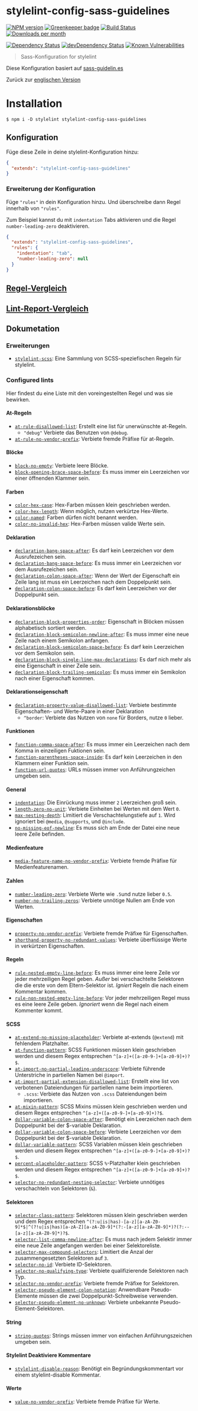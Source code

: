 # stylelint-config-sass-guidelines

[![NPM version](http://img.shields.io/npm/v/stylelint-config-sass-guidelines.svg)](https://www.npmjs.org/package/stylelint-config-sass-guidelines)
[![Greenkeeper badge](https://badges.greenkeeper.io/bjankord/stylelint-config-sass-guidelines.svg)](https://greenkeeper.io/)
[![Build Status](https://travis-ci.org/bjankord/stylelint-config-sass-guidelines.svg?branch=master)](https://travis-ci.org/bjankord/stylelint-config-sass-guidelines)
[![Downloads per month](https://img.shields.io/npm/dm/stylelint-config-sass-guidelines.svg)](http://npmcharts.com/compare/stylelint-config-sass-guidelines)

[![Dependency Status](https://david-dm.org/bjankord/stylelint-config-sass-guidelines.svg)](https://david-dm.org/bjankord/stylelint-config-sass-guidelines)
[![devDependency Status](https://david-dm.org/bjankord/stylelint-config-sass-guidelines/dev-status.svg)](https://david-dm.org/bjankord/stylelint-config-sass-guidelines/?type=dev)
[![Known Vulnerabilities](https://snyk.io/test/github/bjankord/stylelint-config-sass-guidelines/badge.svg)](https://snyk.io//test/github/bjankord/stylelint-config-sass-guidelines)

> Sass-Konfiguration for stylelint

Diese Konfiguration basiert auf [sass-guidelin.es](https://sass-guidelin.es/)

Zurück zur [englischen Version](../README.md)

# Installation

```console
$ npm i -D stylelint stylelint-config-sass-guidelines
```

## Konfiguration

Füge diese Zeile in deine stylelint-Konfiguration hinzu:

```json
{
  "extends": "stylelint-config-sass-guidelines"
}
```

### Erweiterung der Konfiguration

Füge `"rules"` in dein Konfiguration hinzu. Und überschreibe dann Regel innerhalb von `"rules"`.

Zum Beispiel kannst du mit `indentation` Tabs aktivieren und die Regel `number-leading-zero` deaktivieren.

```json
{
  "extends": "stylelint-config-sass-guidelines",
  "rules": {
    "indentation": "tab",
    "number-leading-zero": null
  }
}
```

## [Regel-Vergleich](https://github.com/bjankord/stylelint-config-sass-guidelines/wiki/Lint-Rule-Comparison)

## [Lint-Report-Vergleich](https://github.com/bjankord/stylelint-config-sass-guidelines/wiki/Lint-Report-Comparison)

## Dokumetation

### Erweiterungen

* [`stylelint-scss`](https://github.com/kristerkari/stylelint-scss): Eine Sammlung von SCSS-speziefischen Regeln für stylelint.

### Configured lints

Hier findest du eine Liste mit den voreingestellten Regel und was sie bewirken.

#### At-Regeln

* [`at-rule-disallowed-list`](http://stylelint.io/user-guide/rules/at-rule-disallowed-list): Erstellt eine list für unerwünschte at-Regeln.
  * `"debug"` Verbiete das Benutzen von `@debug`.
* [`at-rule-no-vendor-prefix`](http://stylelint.io/user-guide/rules/at-rule-no-vendor-prefix/): Verbiete fremde Präfixe für at-Regeln.

#### Blöcke

* [`block-no-empty`](http://stylelint.io/user-guide/rules/block-no-empty/): Verbiete leere Blöcke.
* [`block-opening-brace-space-before`](http://stylelint.io/user-guide/rules/block-opening-brace-space-before/): Es muss immer ein Leerzeichen vor einer öffnenden Klammer sein.

#### Farben

* [`color-hex-case`](http://stylelint.io/user-guide/rules/color-hex-case/): Hex-Farben müssen klein geschrieben werden.
* [`color-hex-length`](http://stylelint.io/user-guide/rules/color-hex-length/): Wenn möglich, nutzen verkürtze Hex-Werte.
* [`color-named`](http://stylelint.io/user-guide/rules/color-named/): Farben dürfen nicht benannt werden.
* [`color-no-invalid-hex`](http://stylelint.io/user-guide/rules/color-no-invalid-hex/): Hex-Farben müssen valide Werte sein.

#### Deklaration

* [`declaration-bang-space-after`](http://stylelint.io/user-guide/rules/declaration-bang-space-after/): Es darf kein Leerzeichen vor dem Ausrufezeichen sein.
* [`declaration-bang-space-before`](http://stylelint.io/user-guide/rules/declaration-bang-space-before/): Es muss immer ein Leerzeichen vor dem Ausrufezeichen sein.
* [`declaration-colon-space-after`](http://stylelint.io/user-guide/rules/declaration-colon-space-after/): Wenn der Wert der Eigenschaft ein Zeile lang ist muss ein Leerzeichen nach dem Doppelpunkt sein.
* [`declaration-colon-space-before`](http://stylelint.io/user-guide/rules/declaration-colon-space-before/): Es darf kein Leerzeichen vor der Doppelpunkt sein.

#### Deklarationsblöcke

* [`declaration-block-properties-order`](http://stylelint.io/user-guide/rules/declaration-block-properties-order/): Eigenschaft in Blöcken müssen alphabetisch sortiert werden.
* [`declaration-block-semicolon-newline-after`](http://stylelint.io/user-guide/rules/declaration-block-semicolon-newline-after/): Es muss immer eine neue Zeile nach einem Semikolon anfangen.
* [`declaration-block-semicolon-space-before`](http://stylelint.io/user-guide/rules/declaration-block-semicolon-space-before/): Es darf kein Leerzeichen vor dem Semikolon sein.
* [`declaration-block-single-line-max-declarations`](http://stylelint.io/user-guide/rules/declaration-block-single-line-max-declarations/): Es darf nich mehr als eine Eigenschaft in einer Zeile sein.
* [`declaration-block-trailing-semicolon`](http://stylelint.io/user-guide/rules/declaration-block-trailing-semicolon/): Es muss immer ein Semikolon nach einer Eigenschaft kommen.

#### Deklarationseigenschaft

* [`declaration-property-value-disallowed-list`](http://stylelint.io/user-guide/rules/declaration-property-value-disallowed-list): Verbiete bestimmte Eigenschaften- und Werte-Paare in einer Deklaration
  * `^border`: Verbiete das Nutzen von `none` für Borders, nutze `0` lieber.

#### Funktionen

* [`function-comma-space-after`](http://stylelint.io/user-guide/rules/function-comma-space-after/): Es muss immer ein Leerzeichen nach dem Komma in einzeiligen Fuktionen sein.
* [`function-parentheses-space-inside`](http://stylelint.io/user-guide/rules/function-parentheses-space-inside/): Es darf kein Leerzeichen in den Klammern einer Funktion sein.
* [`function-url-quotes`](http://stylelint.io/user-guide/rules/function-url-quotes/): URLs müssen immer von Anführungzeichen umgeben sein.

#### General

* [`indentation`](http://stylelint.io/user-guide/rules/indentation/): Die Einrückung muss immer `2` Leerzeichen groß sein.
* [`length-zero-no-unit`](http://stylelint.io/user-guide/rules/length-zero-no-unit/): Verbiete Einheiten bei Werten mit dem Wert `0`.
* [`max-nesting-depth`](http://stylelint.io/user-guide/rules/max-nesting-depth/): Limitiert die Verschachtelungstiefe auf `1`. Wird ignoriert bei `@media`, `@supports`, und `@include`.
* [`no-missing-eof-newline`](http://stylelint.io/user-guide/rules/no-missing-eof-newline/): Es muss sich am Ende der Datei eine neue leere Zeile befinden.

#### Medienfeature

* [`media-feature-name-no-vendor-prefix`](http://stylelint.io/user-guide/rules/media-feature-name-no-vendor-prefix/): Verbiete fremde Präfixe für Medienfeaturenamen.

#### Zahlen

* [`number-leading-zero`](http://stylelint.io/user-guide/rules/number-leading-zero/): Verbiete Werte wie `.5`und nutze lieber `0.5`.
* [`number-no-trailing-zeros`](http://stylelint.io/user-guide/rules/number-no-trailing-zeros/): Verbiete unnötige Nullen am Ende von Werten.

#### Eigenschaften

* [`property-no-vendor-prefix`](http://stylelint.io/user-guide/rules/property-no-vendor-prefix/): Verbiete fremde Präfixe für Eigenschaften.
* [`shorthand-property-no-redundant-values`](http://stylelint.io/user-guide/rules/shorthand-property-no-redundant-values/): Verbiete überflüssige Werte in verkürtzen Eigenschaften.

#### Regeln

* [`rule-nested-empty-line-before`](http://stylelint.io/user-guide/rules/rule-nested-empty-line-before/): Es muss immer eine leere Zeile vor jeder mehrzeiligen Regel geben. _Außer_ bei verschachtelte Selektoren die die erste von dem Eltern-Selektor ist. _Igniert_ Regeln die nach einem Kommentar kommen.
* [`rule-non-nested-empty-line-before`](http://stylelint.io/user-guide/rules/rule-non-nested-empty-line-before/): Vor jeder mehrzeiligen Regel muss es eine leere Zeile geben. _Ignoriert_ wenn die Regel nach einem Kommenter kommt.

#### SCSS
* [`at-extend-no-missing-placeholder`](https://github.com/kristerkari/stylelint-scss/blob/master/src/rules/at-extend-no-missing-placeholder/README.md): Verbiete at-extends (`@extend`) mit fehlendem Platzhalter.
* [`at-function-pattern`](https://github.com/kristerkari/stylelint-scss/blob/master/src/rules/at-function-pattern/README.md): SCSS Funktionen müssen klein geschrieben werden und diesem Regex entsprechen `^[a-z]+([a-z0-9-]+[a-z0-9]+)?$`.
* [`at-import-no-partial-leading-underscore`](https://github.com/kristerkari/stylelint-scss/blob/master/src/rules/at-import-no-partial-leading-underscore/README.md): Verbiete führende Unterstriche in partiellen Namen bei `@import`.
* [`at-import-partial-extension-disallowed-list`](https://github.com/kristerkari/stylelint-scss/blob/master/src/rules/at-import-partial-extension-disallowed-list/README.md): Erstellt eine list von verbotenen Dateiendungen für partiellen name beim importieren.
  * `.scss`: Verbiete das Nutzen von `.scss` Dateiendungen beim importieren.
* [`at-mixin-pattern`](https://github.com/kristerkari/stylelint-scss/blob/master/src/rules/at-mixin-pattern/README.md): SCSS Mixins müssen klein geschrieben werden und diesem Regex entsprechen `^[a-z]+([a-z0-9-]+[a-z0-9]+)?$`.
* [`dollar-variable-colon-space-after`](https://github.com/kristerkari/stylelint-scss/blob/master/src/rules/dollar-variable-colon-space-after/README.md): Benötigt ein Leerzeichen nach dem Doppelpunkt bei der $-variable Deklaration.
* [`dollar-variable-colon-space-before`](https://github.com/kristerkari/stylelint-scss/blob/master/src/rules/dollar-variable-colon-space-before/README.md): Verbiete Leerzeichen vor dem Doppelpunkt bei der $-variable Deklaration.
* [`dollar-variable-pattern`](https://github.com/kristerkari/stylelint-scss/blob/master/src/rules/dollar-variable-pattern/README.md): SCSS Variablen müssen klein geschrieben werden und diesem Regex entsprechen `^[a-z]+([a-z0-9-]+[a-z0-9]+)?$`.
* [`percent-placeholder-pattern`](https://github.com/kristerkari/stylelint-scss/blob/master/src/rules/percent-placeholder-pattern/README.md): SCSS `%`-Platzhalter klein geschrieben werden und diesem Regex entsprechen `^[a-z]+([a-z0-9-]+[a-z0-9]+)?$`.
* [`selector-no-redundant-nesting-selector`](https://github.com/kristerkari/stylelint-scss/blob/master/src/rules/selector-no-redundant-nesting-selector/README.md): Verbiete unnötiges verschachteln von Selektoren (`&`).

#### Selektoren

* [`selector-class-pattern`](http://stylelint.io/user-guide/rules/selector-class-pattern/): Selektoren müssen klein geschrieben werden und dem Regex entsprechen `^(?:u|is|has)-[a-z][a-zA-Z0-9]*$|^(?!u|is|has)[a-zA-Z][a-zA-Z0-9]*(?:-[a-z][a-zA-Z0-9]*)?(?:--[a-z][a-zA-Z0-9]*)?$`.
* [`selector-list-comma-newline-after`](http://stylelint.io/user-guide/rules/selector-list-comma-newline-after/): Es muss nach jedem Selektir immer eine neue Zeile angefangen werden bei einer Selektoreliste.
* [`selector-max-compound-selectors`](http://stylelint.io/user-guide/rules/selector-max-compound-selectors/): Limitiert die Anzal der zusammengesetzten Selektoren auf `3`.
* [`selector-no-id`](http://stylelint.io/user-guide/rules/selector-no-id/): Verbiete ID-Selektoren.
* [`selector-no-qualifying-type`](http://stylelint.io/user-guide/rules/selector-no-qualifying-type/): Verbiete qualifizierende Selektoren nach Typ.
* [`selector-no-vendor-prefix`](http://stylelint.io/user-guide/rules/selector-no-vendor-prefix/): Verbiete fremde Präfixe for Selektoren.
* [`selector-pseudo-element-colon-notation`](http://stylelint.io/user-guide/rules/selector-pseudo-element-colon-notation/): Anwendbare Pseudo-Elemente müssen die zwei Doppelpunkt-Schreibweise verwenden.
* [`selector-pseudo-element-no-unknown`](http://stylelint.io/user-guide/rules/selector-pseudo-element-no-unknown/): Verbiete unbekannte Pseudo-Element-Selektoren.

#### String

* [`string-quotes`](http://stylelint.io/user-guide/rules/string-quotes/): Strings müssen immer von einfachen Anführungszeichen umgeben sein.

#### Stylelint Deaktiviere Kommentare

* [`stylelint-disable-reason`](http://stylelint.io/user-guide/rules/stylelint-disable-reason/): Benötigt ein Begründungskommentart vor einem stylelint-disable Kommentar.

#### Werte

* [`value-no-vendor-prefix`](http://stylelint.io/user-guide/rules/value-no-vendor-prefix/): Verbiete fremde Präfixe für Werte.
